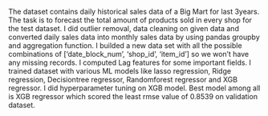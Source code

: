 The dataset contains daily historical sales data of a Big Mart for last 3years. The task is to forecast the total amount of products sold in every shop for the test dataset. I did outlier removal, data cleaning on given data and converted daily sales data into monthly sales data by using pandas groupby and aggregation function. I builded a new data set with all the possible combinations of [‘date_block_num’, ‘shop_id’, ‘item_id’] so we won’t have any missing records. I computed Lag features for some important fields. I trained dataset with various ML models like lasso regression, Ridge regression, Decisiontree regressor, Randomforest regressor and XGB regressor. I did hyperparameter tuning on XGB model. Best model among all is XGB regressor which scored the least rmse value of 0.8539 on validation dataset.
